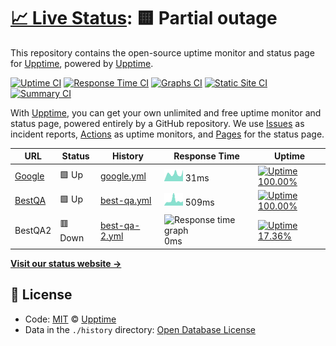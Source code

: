 # [📈 Live Status](https://demo.upptime.js.org): <!--live status--> **🟨 Partial outage**

This repository contains the open-source uptime monitor and status page for [Upptime](https://upptime.js.org), powered by [Upptime](https://github.com/upptime/upptime).

[![Uptime CI](https://github.com/koj-co/upptime/workflows/Uptime%20CI/badge.svg)](https://github.com/koj-co/upptime/actions?query=workflow%3A%22Uptime+CI%22)
[![Response Time CI](https://github.com/koj-co/upptime/workflows/Response%20Time%20CI/badge.svg)](https://github.com/koj-co/upptime/actions?query=workflow%3A%22Response+Time+CI%22)
[![Graphs CI](https://github.com/koj-co/upptime/workflows/Graphs%20CI/badge.svg)](https://github.com/koj-co/upptime/actions?query=workflow%3A%22Graphs+CI%22)
[![Static Site CI](https://github.com/koj-co/upptime/workflows/Static%20Site%20CI/badge.svg)](https://github.com/koj-co/upptime/actions?query=workflow%3A%22Static+Site+CI%22)
[![Summary CI](https://github.com/koj-co/upptime/workflows/Summary%20CI/badge.svg)](https://github.com/koj-co/upptime/actions?query=workflow%3A%22Summary+CI%22)

With [Upptime](https://upptime.js.org), you can get your own unlimited and free uptime monitor and status page, powered entirely by a GitHub repository. We use [Issues](https://github.com/upptime/upptime/issues) as incident reports, [Actions](https://github.com/upptime/upptime/actions) as uptime monitors, and [Pages](https://demo.upptime.js.org) for the status page.

<!--start: status pages-->
<!-- This summary is generated by Upptime (https://github.com/upptime/upptime) -->
<!-- Do not edit this manually, your changes will be overwritten -->

| URL                              | Status  | History                                                                                  | Response Time                                                                | Uptime                                                                                                                                                                                                            |
| -------------------------------- | ------- | ---------------------------------------------------------------------------------------- | ---------------------------------------------------------------------------- | ----------------------------------------------------------------------------------------------------------------------------------------------------------------------------------------------------------------- |
| [Google](https://www.google.com) | 🟩 Up   | [google.yml](https://github.com/swuecho/upptime/commits/master/history/google.yml)       | <img alt="Response time graph" src="./graphs/google.png" height="20"> 31ms   | [![Uptime 100.00%](https://img.shields.io/endpoint?url=https%3A%2F%2Fraw.githubusercontent.com%2Fswuecho%2Fupptime%2Fmaster%2Fapi%2Fgoogle%2Fuptime.json)](https://upptime.github.io/upptime/history/google)      |
| [BestQA](https://www.bestqa.net) | 🟩 Up   | [best-qa.yml](https://github.com/swuecho/upptime/commits/master/history/best-qa.yml)     | <img alt="Response time graph" src="./graphs/best-qa.png" height="20"> 509ms | [![Uptime 100.00%](https://img.shields.io/endpoint?url=https%3A%2F%2Fraw.githubusercontent.com%2Fswuecho%2Fupptime%2Fmaster%2Fapi%2Fbest-qa%2Fuptime.json)](https://upptime.github.io/upptime/history/best-qa)    |
| BestQA2                          | 🟥 Down | [best-qa-2.yml](https://github.com/swuecho/upptime/commits/master/history/best-qa-2.yml) | <img alt="Response time graph" src="./graphs/best-qa-2.png" height="20"> 0ms | [![Uptime 17.36%](https://img.shields.io/endpoint?url=https%3A%2F%2Fraw.githubusercontent.com%2Fswuecho%2Fupptime%2Fmaster%2Fapi%2Fbest-qa-2%2Fuptime.json)](https://upptime.github.io/upptime/history/best-qa-2) |

<!--end: status pages-->

[**Visit our status website →**](https://demo.upptime.js.org)

## 📄 License

- Code: [MIT](./LICENSE) © [Upptime](https://upptime.js.org)
- Data in the `./history` directory: [Open Database License](https://opendatacommons.org/licenses/odbl/1-0/)

